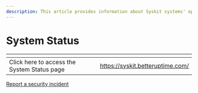 ```yaml
---
description: This article provides information about Syskit systems' operationality.
---
```


# System Status

<table data-view="cards"><thead><tr><th></th><th></th><th></th><th data-hidden data-card-target data-type="content-ref"></th></tr></thead><tbody><tr><td>Click here to access the System Status page</td><td></td><td></td><td><a href="https://syskit.betteruptime.com/">https://syskit.betteruptime.com/</a></td></tr></tbody></table>

[Report a security incident](report-security-incident.md)
